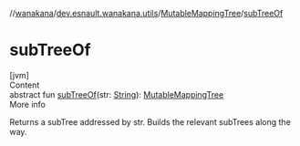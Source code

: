 //[wanakana](../../index.md)/[dev.esnault.wanakana.utils](../index.md)/[MutableMappingTree](index.md)/[subTreeOf](sub-tree-of.md)



# subTreeOf  
[jvm]  
Content  
abstract fun [subTreeOf](sub-tree-of.md)(str: [String](https://kotlinlang.org/api/latest/jvm/stdlib/kotlin/-string/index.html)): [MutableMappingTree](index.md)  
More info  


Returns a subTree addressed by str. Builds the relevant subTrees along the way.

  



